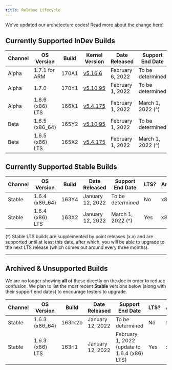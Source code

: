```yaml
---
title: Release Lifecycle
---
```


We've updated our archetecture codes! Read more [about the change here](/api/release-targets/#architecture-codes)!

## Currently Supported InDev Builds
| Channel | OS Version | Build | Kernel Version | Date Released | Support End Date | LTS? | Architecture |
|---------|------------|-------|----------------|---------------|------------------|------|------------|
| Alpha | 1.7.1 for ARM | 170A1 | [v5.16.6](https://git.kernel.org/pub/scm/linux/kernel/git/stable/linux.git/commit/?h=v5.16.6&id=20e6a329f12d6f8862602eaf5e74544a768c0723) | February 6, 2022 | To be determined | No | ARM |
| Alpha | 1.7.0 | 170Y1 | [v5.10.95](https://git.kernel.org/pub/scm/linux/kernel/git/stable/linux.git/commit/?h=v5.10.95&id=77656fde3c0125d6ef6f7fb46af6d2739d7b7141) | February 1, 2022 | To be determined | No | x86_64 |
| Alpha | 1.6.6 (x86) LTS | 166X1 | [v5.4.175](https://git.kernel.org/pub/scm/linux/kernel/git/stable/linux.git/commit/?h=v5.4.175&id=7cdf2951f80d189e9a0a5b6836664ccc8bfb2e7e) | February 1, 2022 | March 1, 2022 (^) | Yes | x86 (final release) |
| Beta | 1.6.5 (x86_64) | 165Y2 | [v5.10.95](https://git.kernel.org/pub/scm/linux/kernel/git/stable/linux.git/commit/?h=v5.10.95&id=77656fde3c0125d6ef6f7fb46af6d2739d7b7141) | February 1, 2022 | To be determined | No | x86_64 |
| Beta | 1.6.5 (x86) LTS | 165X2 | [v5.4.175](https://git.kernel.org/pub/scm/linux/kernel/git/stable/linux.git/commit/?h=v5.4.175&id=7cdf2951f80d189e9a0a5b6836664ccc8bfb2e7e) | February 1, 2022 | March 1, 2022 (^) | Yes | x86 |

## Currently Supported Stable Builds
| Channel | OS Version | Build | Date Released | Support End Date | LTS? | Architecture |
|---------|------------|------------------|---------------|------------------|------|------------|
| Stable | 1.6.4 (x86_64) | 163Y4 | January 12, 2022 | To be determined | No | x86_64 |
| Stable | 1.6.4 (x86) LTS | 163X2 | January 12, 2022 | March 1, 2022 (^) | Yes | x86 |


(^) Stable LTS builds are supplemented by point releases (x.x) and are supported until at least this date, after which, you will be able to upgrade to the next LTS release (which comes out around every three months).

___

## Archived & Unsupported Builds
We are no longer showing **all** of these directly on the doc in order to reduce confusion. We plan to list the most recent **Stable** versions below (along with their support end dates) to encourage testers to upgrade.

| Channel | OS Version | Build | Date Released | Support End Date | LTS? | Architecture |
|---------|------------|------------------|---------------|------------------|------|------------|
| Stable  | 1.6.3 (x86_64) | 163rk2b | January 12, 2022 | To be determined | No | x86_64   |
| Stable | 1.6.3 (x86) LTS | 163rl1 | January 12, 2022 | February 1, 2022 (update to 1.6.4 (x86) LTS) | Yes | x86 |
